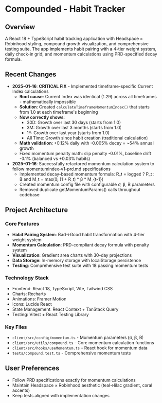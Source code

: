 # Compounded - Habit Tracker

## Overview
A React 18 + TypeScript habit tracking application with Headspace × Robinhood styling, compound growth visualization, and comprehensive testing suite. The app implements habit pairing with a 4-tier weight system, daily check-in grid, and momentum calculations using PRD-specified decay formula.

## Recent Changes
- **2025-01-16**: **CRITICAL FIX** - Implemented timeframe-specific Current Index calculations
  - **Root cause**: Current Index was identical (1.29) across all timeframes - mathematically impossible
  - **Solution**: Created `calculateTimeframeMomentumIndex()` that starts from 1.0 at each timeframe's beginning
  - **Now correctly shows**:
    - 30D: Growth over last 30 days (starts from 1.0)
    - 3M: Growth over last 3 months (starts from 1.0)  
    - 1Y: Growth over last year (starts from 1.0)
    - All Time: Growth since habit creation (traditional calculation)
  - **Math validation**: +0.12% daily with -0.005% decay = ~54% annual growth
  - Fixed momentum penalty math: slip penalty -0.01%, baseline drift -0.1% (balanced vs +0.03% habits)
- **2025-01-16**: Successfully refactored momentum calculation system to follow momentumindex-v1-prd.md specifications
  - Implemented decay-based momentum formula: R_t = logged ? P_t : B and M_t = max(0, (1 + R_t) * β * M_{t-1})
  - Created momentum config file with configurable σ, β, B parameters
  - Removed duplicate getMomentumParams() calls throughout codebase

## Project Architecture

### Core Features
- **Habit Pairing System**: Bad→Good habit transformation with 4-tier weight system
- **Momentum Calculation**: PRD-compliant decay formula with penalty system
- **Visualization**: Gradient area charts with 30-day projections
- **Data Storage**: In-memory storage with localStorage persistence
- **Testing**: Comprehensive test suite with 18 passing momentum tests

### Technology Stack
- Frontend: React 18, TypeScript, Vite, Tailwind CSS
- Charts: Recharts
- Animations: Framer Motion
- Icons: Lucide React
- State Management: React Context + TanStack Query
- Testing: Vitest + React Testing Library

### Key Files
- `client/src/config/momentum.ts` - Momentum parameters (σ, β, B)
- `client/src/utils/compound.ts` - Core momentum calculation functions
- `client/src/hooks/useMomentum.ts` - React hook for momentum data
- `tests/compound.test.ts` - Comprehensive momentum tests

## User Preferences
- Follow PRD specifications exactly for momentum calculations
- Maintain Headspace × Robinhood aesthetic (teal→lilac gradient, coral accents)
- Keep tests aligned with implementation changes